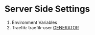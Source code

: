 # Server Side Settings
1. Environment Variables
2. Traefik: traefik-user [GENERATOR](https://hostingcanada.org/htpasswd-generator/)